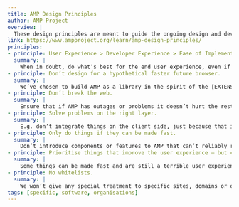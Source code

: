 ```yaml
---
title: AMP Design Principles
author: AMP Project
overview: |
  These design principles are meant to guide the ongoing design and development of AMP. They should help us make internally consistent decisions.
link: https://www.ampproject.org/learn/amp-design-principles/
principles:
- principle: User Experience > Developer Experience > Ease of Implementation.
  summary: |
    When in doubt, do what’s best for the end user experience, even if it means that it’s harder for the page creator to build or for the library developer to implement.
- principle: Don’t design for a hypothetical faster future browser.
  summary: |
    We’ve chosen to build AMP as a library in the spirit of the [EXTENSIBLE WEB MANIFESTO](https://github.com/extensibleweb/manifesto/blob/master/README.md) to be able to fix the web of today, not the web of tomorrow. AMP should be fast in today's browsers. When certain optimizations aren't possible with today's platform, AMP developers should participate in standards development to get these added to the web platform.
- principle: Don’t break the web.
  summary: |
    Ensure that if AMP has outages or problems it doesn’t hurt the rest of the web. That means if the Google AMP Cache, the URL API or the library fails it should be possible for websites and consumption apps to gracefully degrade. If something works with an AMP cache it should also work without a cache.
- principle: Solve problems on the right layer.
  summary: |
    E.g. don’t integrate things on the client side, just because that is easier, when the user experience would be better with a server side integration.
- principle: Only do things if they can be made fast.
  summary: |
    Don’t introduce components or features to AMP that can’t reliably run at 60fps or hinder the instant load experience on today’s most common mobile devices.
- principle: Prioritise things that improve the user experience – but compromise when needed.
  summary: |
    Some things can be made fast and are still a terrible user experience. AMPs should deliver a fantastic user experience and speed is just one part of that. Only compromise when lack of support for something would stop AMP from being widely used and deployed.
- principle: No whitelists.
  summary: |
    We won’t give any special treatment to specific sites, domains or origins except where needed for security or performance reasons.
tags: [specific, software, organisations]
---
```

